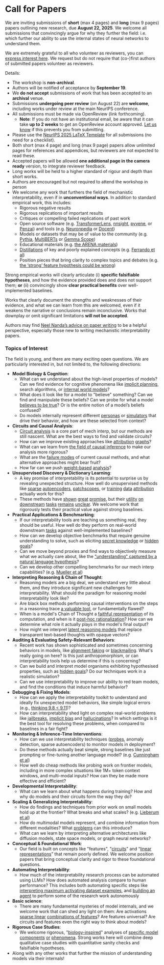 # Call for Papers
We are inviting submissions of **short** (max 4 pages) and **long** (max 9 pages) papers outlining new research, due **August 22, 2025**. We welcome all submissions that convincingly argue for why they further the field: i.e. which further our ability to use the internal states of neural networks to understand them. 

We are extremely grateful to all who volunteer as reviewers, you can [express interest here](https://www.google.com/url?q=https://docs.google.com/forms/d/e/1FAIpQLSdiw1SJllzoTz_nqzDTzTOGb9DV3W_truQyh-WvYj_QGIi7Mg/viewform?usp%3Ddialog&sa=D&source=editors&ust=1753312043954616&usg=AOvVaw14-DRJT7G_bnbxq8FKHCTq). We request but do not require that (co-)first authors of submitted papers volunteer as reviewers. 

Details: 
* The workshop is **non-archival**.
* Authors will be notified of acceptance by **September 19**.
* We **do not accept** submissions of work that has been accepted to an **archival** venue.
* Submissions **undergoing peer review** (on August 22) are **welcome**, including works under review at the main NeurIPS conference.
* All submissions must be made via OpenReview (link forthcoming).
  * **Note**: If you do not have an institutional email, be aware that it can take **up to 2 weeks** to get an OpenReview account approved. [Let us know](mailto:neurips2025@mechinterpworkshop.com) if this prevents you from submitting.
* Please use the [NeurIPS 2025 LaTeX Template](https://www.google.com/url?q=https://media.neurips.cc/Conferences/NeurIPS2025/Styles.zip&sa=D&source=editors&ust=1753312043955920&usg=AOvVaw07-CNM9_HlgxVYnMom28ht) for all submissions (no need for a checklist).
* Both short (max 4 page) and long (max 9 page) papers allow unlimited pages for references and appendices, but reviewers are not expected to read these.
* Accepted papers will be allowed **one additional page in the camera ready** version, to integrate reviewer feedback.
* Long works will be held to a higher standard of rigour and depth than short works.
* Authors are encouraged but not required to attend the workshop in person
* We welcome any work that furthers the field of mechanistic interpretability, even if in **unconventional ways**. In addition to standard empirical work, this includes:
  * Rigorous negative results
  * Rigorous replications of important results
  * Critiques or compelling failed replications of past work
  * Open source software (e.g. [TransformerLens](https://www.google.com/url?q=https://github.com/neelnanda-io/TransformerLens&sa=D&source=editors&ust=1753312043957221&usg=AOvVaw26yd56GcVI3FNAi_OYYrLF), [nnsight](https://www.google.com/url?q=https://github.com/ndif-team/nnsight&sa=D&source=editors&ust=1753312043957306&usg=AOvVaw1dQQdwTRRa74vWznW0wCDo), [pyvene](https://www.google.com/url?q=https://github.com/stanfordnlp/pyvene/tree/main/pyvene/models/mlp&sa=D&source=editors&ust=1753312043957394&usg=AOvVaw2z8PnlQTrSBYAhWo3OpeK9), or [Penzai](https://www.google.com/url?q=https://github.com/google-deepmind/penzai&sa=D&source=editors&ust=1753312043957478&usg=AOvVaw1jY2azuRjhrX_FzDdqR6nA)) and tools (e.g. [Neuronpedia](https://www.google.com/url?q=http://neuronpedia.org&sa=D&source=editors&ust=1753312043957574&usg=AOvVaw3yMDqKHzU-m1ODnikoOLKI) or [Docent](https://www.google.com/url?q=https://transluce.org/introducing-docent&sa=D&source=editors&ust=1753312043957654&usg=AOvVaw2meGGKBufEua9WR48E7DZs))
  * Models or datasets that may be of value to the community (e.g. [Pythia](https://www.google.com/url?q=https://arxiv.org/abs/2304.01373&sa=D&source=editors&ust=1753312043957839&usg=AOvVaw1gDn3P7tCybn1x_bVUt6cf), [MultiBERTs](https://www.google.com/url?q=https://arxiv.org/abs/2106.16163&sa=D&source=editors&ust=1753312043957901&usg=AOvVaw0YB4bY-VaXPYvo7yl9Z5Lj) or [Gemma Scope](https://www.google.com/url?q=https://arxiv.org/abs/2408.05147&sa=D&source=editors&ust=1753312043957961&usg=AOvVaw35yRTz3rRwKPVpbU4QB8m_))
  * Educational materials (e.g. [the ARENA materials](https://www.google.com/url?q=https://arena3-chapter1-transformer-interp.streamlit.app/&sa=D&source=editors&ust=1753312043958098&usg=AOvVaw2k23M9hv1amUjwzxmSVxwz))
  * [Distillations](https://www.google.com/url?q=https://distill.pub/2017/research-debt/&sa=D&source=editors&ust=1753312043958186&usg=AOvVaw3lg0MxLsn8DvxWNn29BLib) of key and poorly explained concepts (e.g. [Ferrando et al](https://www.google.com/url?q=https://arxiv.org/abs/2405.00208&sa=D&source=editors&ust=1753312043958306&usg=AOvVaw1UiVE0PuSag2bRTgl87H4m))
  * Position pieces that bring clarity to complex topics and debates (e.g. [the ‘strong’ feature hypothesis could be wrong](https://www.google.com/url?q=https://www.alignmentforum.org/posts/tojtPCCRpKLSHBdpn/the-strong-feature-hypothesis-could-be-wrong&sa=D&source=editors&ust=1753312043958579&usg=AOvVaw18VK0KxkTKO4KRYKvQ5TZ5))

Strong empirical works will clearly articulate (i) **specific falsifiable hypotheses**, and how the evidence provided does and does not support them; **or** (ii) convincingly show **clear practical benefits** over well-implemented baselines. 

Works that clearly document the strengths and weaknesses of their evidence, and what we can learn from this are welcomed, even if it weakens the narrative or conclusions remain inconclusive. Works that downplay or omit significant limitations **will not be accepted**. 

Authors may find [Neel Nanda’s advice on paper writing](https://www.google.com/url?q=https://www.alignmentforum.org/posts/eJGptPbbFPZGLpjsp/highly-opinionated-advice-on-how-to-write-ml-papers&sa=D&source=editors&ust=1753312043959489&usg=AOvVaw222WQj4W_-KXfm5mR7vP0E) to be a helpful perspective, especially those new to writing mechanistic interpretability papers. 
### Topics of Interest
The field is young, and there are many exciting open questions. We are particularly interested in, but not limited to, the following directions: 
* **Model Biology & Cognition**:
  * What can we understand about the high-level properties of models? Can we find evidence for cognitive phenomena like [implicit planning](https://www.google.com/url?q=https://transformer-circuits.pub/2025/attribution-graphs/biology.html%23dives-poems&sa=D&source=editors&ust=1753312043960116&usg=AOvVaw0LAYUTaDV_PoWnT61c0rlb), search algorithms, or [internal world models](https://www.google.com/url?q=https://arxiv.org/abs/2210.13382&sa=D&source=editors&ust=1753312043960217&usg=AOvVaw3UXLi7p9me3-nWImFIQebt)?
  * What does it look like for a model to "believe" something? Can we find and manipulate these beliefs? Can we probe for what a model [believes to be true](https://www.google.com/url?q=https://arxiv.org/abs/2310.06824&sa=D&source=editors&ust=1753312043960419&usg=AOvVaw3fnwK-22Opr9ocxxpJY1Nl)? Or is the entire notion of a model’s beliefs confused?
  * Do models internally represent different [personas](https://www.google.com/url?q=https://arxiv.org/abs/2406.12094&sa=D&source=editors&ust=1753312043960589&usg=AOvVaw12VsnJoidsRVZt1oRtFWqu) or [simulators](https://www.google.com/url?q=https://www.nature.com/articles/s41586-023-06647-8&sa=D&source=editors&ust=1753312043960659&usg=AOvVaw1fKxPBnhnHASV9pgVrpW08) that drive their behavior, and how are these selected from context?
* **Circuits and Causal Analysis**:
  * [Circuit analysis](https://www.google.com/url?q=https://distill.pub/2020/circuits/zoom-in/&sa=D&source=editors&ust=1753312043960887&usg=AOvVaw0sbDeo8XD5gz_2a0_qAlIO) is a core part of mech interp, but our methods are still nascent. What are the best ways to find and validate circuits?
  * How can we improve existing approaches like [attribution](https://www.google.com/url?q=https://arxiv.org/abs/2406.11944&sa=D&source=editors&ust=1753312043961189&usg=AOvVaw0RwAPownBdygC1qudmx_Ks) [graphs](https://www.google.com/url?q=https://transformer-circuits.pub/2025/attribution-graphs/methods.html&sa=D&source=editors&ust=1753312043961301&usg=AOvVaw1YmOvZRmKeeB2F9YhTrUCg)?
  * What can we learn from [the field of causal inference](https://www.google.com/url?q=https://arxiv.org/abs/2407.04690&sa=D&source=editors&ust=1753312043961457&usg=AOvVaw1mwNbZF1AquT8qVy9DHhs1) to make our analysis more rigorous?
  * What are the [failure modes](https://www.google.com/url?q=https://arxiv.org/abs/2307.15771&sa=D&source=editors&ust=1753312043961594&usg=AOvVaw0RgAixsQZsO7TxPoMxq-O2) of current causal methods, and what alternative approaches might bear fruit?
  * How far can we push [weight-based](https://www.google.com/url?q=https://arxiv.org/abs/2301.05217&sa=D&source=editors&ust=1753312043961794&usg=AOvVaw337aXsE9S-MOmSDDlknvRg) [analysis](https://www.google.com/url?q=https://arxiv.org/abs/2410.08417&sa=D&source=editors&ust=1753312043961876&usg=AOvVaw3YBbi3xIkRniZroo-dKerS)?
* **Unsupervised Discovery & Dictionary Learning**:
  * A key promise of interpretability is its potential to surprise us by revealing unexpected structure. How well do unsupervised methods like [sparse](https://www.google.com/url?q=https://arxiv.org/abs/2103.15949&sa=D&source=editors&ust=1753312043962243&usg=AOvVaw12GzNPSgHorObNYin4C5OR) [autoencoders](https://www.google.com/url?q=https://transformer-circuits.pub/2023/monosemantic-features&sa=D&source=editors&ust=1753312043962314&usg=AOvVaw1aGBodRCi_gUxcNz3QApa3), [patch](https://www.google.com/url?q=https://arxiv.org/abs/2401.06102&sa=D&source=editors&ust=1753312043962369&usg=AOvVaw0IDlH8Kkl6OEV2kfDPqv3O)[scopes](https://www.google.com/url?q=https://arxiv.org/abs/2403.10949v2&sa=D&source=editors&ust=1753312043962411&usg=AOvVaw1H30uuNoDf3MRJluSQ6qW2), or [training](https://www.google.com/url?q=https://proceedings.mlr.press/v70/koh17a?ref%3Dhttps://githubhelp.com&sa=D&source=editors&ust=1753312043962511&usg=AOvVaw0-gUEIjOjzXKF9OAxa0R0Q) [data](https://www.google.com/url?q=https://arxiv.org/abs/2308.03296&sa=D&source=editors&ust=1753312043962568&usg=AOvVaw2BuFBQGBgsfm_dNQOmFw_0) [attribution](https://www.google.com/url?q=https://arxiv.org/abs/2205.11482&sa=D&source=editors&ust=1753312043962643&usg=AOvVaw2sR8F5R68CnkprwFT1dBTZ) actually work for this?
  * These methods have [shown](https://www.google.com/url?q=https://transformer-circuits.pub/2024/scaling-monosemanticity/index.html&sa=D&source=editors&ust=1753312043962773&usg=AOvVaw22OQLnoyixNBXbU3Ffpad-) [great](https://www.google.com/url?q=https://transformer-circuits.pub/2025/attribution-graphs/biology.html&sa=D&source=editors&ust=1753312043962842&usg=AOvVaw3hgqSnf7niqzzib_iI3w6e) [promise](https://www.google.com/url?q=https://arxiv.org/abs/2503.10965&sa=D&source=editors&ust=1753312043962894&usg=AOvVaw2pOH214NkC245MSBfn7-qG), but their [utility](https://www.google.com/url?q=https://arxiv.org/abs/2502.16681&sa=D&source=editors&ust=1753312043962956&usg=AOvVaw16k-RFGAWJYSo12XD8OoNW) [on](https://www.google.com/url?q=https://www.tilderesearch.com/blog/sieve&sa=D&source=editors&ust=1753312043963009&usg=AOvVaw3IgrMpAtk_OhnR-IO9WZDW) [downstream](https://www.google.com/url?q=https://arxiv.org/abs/2501.17148&sa=D&source=editors&ust=1753312043963069&usg=AOvVaw3WwNYT7KKbJpteAWAwTFAy) [tasks](https://www.google.com/url?q=https://transformer-circuits.pub/2024/features-as-classifiers/index.html&sa=D&source=editors&ust=1753312043963202&usg=AOvVaw22a_Yvi0trCO6h569Znjli) [remains](https://www.google.com/url?q=https://arxiv.org/abs/2502.04382&sa=D&source=editors&ust=1753312043963290&usg=AOvVaw2BB8cT8CaGitZGJkOOOk8F) [unclear](https://www.google.com/url?q=https://www.alignmentforum.org/posts/4uXCAJNuPKtKBsi28/negative-results-for-saes-on-downstream-tasks&sa=D&source=editors&ust=1753312043963383&usg=AOvVaw0LXniRSopwKmT1X9PcOg08). We welcome work that rigorously tests their practical value against strong baselines.
* **Practical Applications & Benchmarking**:
  * If our interpretability tools are teaching us something real, they should be useful. How well do they perform on real-world downstream [tasks](https://www.google.com/url?q=https://www.lesswrong.com/posts/wGRnzCFcowRCrpX4Y/downstream-applications-as-validation-of-interpretability&sa=D&source=editors&ust=1753312043963854&usg=AOvVaw01wysuRgvWcLWIJ6tkefnU) against well-implemented baselines?
  * How can we develop objective benchmarks that require genuine understanding to solve, such as eliciting [secret knowledge](https://www.google.com/url?q=https://arxiv.org/abs/2505.14352&sa=D&source=editors&ust=1753312043964056&usg=AOvVaw26d3-a-l3vU4YrWdKuvK3g) or [hidden goals](https://www.google.com/url?q=https://arxiv.org/abs/2503.10965&sa=D&source=editors&ust=1753312043964116&usg=AOvVaw0rC24-H_tiBAUi_lIQI-MM)?
  * Can we move beyond proxies and find ways to objectively measure what we actually care about, like the ["understanding" captured by a natural language hypothesis](https://www.google.com/url?q=https://arxiv.org/abs/2502.04382&sa=D&source=editors&ust=1753312043964324&usg=AOvVaw3xhqorWrd2CrYzV6hxNsbx)?
  * Can we develop other compelling benchmarks for our mech interp capabilities? (e.g. [Mueller et al](https://www.google.com/url?q=https://arxiv.org/abs/2504.13151&sa=D&source=editors&ust=1753312043964475&usg=AOvVaw1rE4pOSoKceGWT9M02_3zk))
* **Interpreting Reasoning & Chain of Thought**:
  * Reasoning models are a big deal, we understand very little about them, and they introduce significant new challenges for interpretability. What should the paradigm for reasoning model interpretability look like?
  * Are black box methods performing causal interventions on the steps in a reasoning trace [a valuable tool](https://www.google.com/url?q=https://arxiv.org/abs/2506.19143&sa=D&source=editors&ust=1753312043964912&usg=AOvVaw0leUZG94X3p9IjCjGpbQkI), or fundamentally flawed?
  * When is a model's Chain of Thought a [faithful representation](https://www.google.com/url?q=https://arxiv.org/abs/2305.04388&sa=D&source=editors&ust=1753312043965089&usg=AOvVaw0JeHEPWxuid6RyxppYot1W) of its computation, and when is it [post-hoc rationalization](https://www.google.com/url?q=https://arxiv.org/abs/2503.08679&sa=D&source=editors&ust=1753312043965180&usg=AOvVaw0jIWOre3ArjNr3wOu7MlOR)? How can we determine what role it actually plays in the model's final output?
  * How might we interpret [latent reasoning models](https://www.google.com/url?q=https://arxiv.org/abs/2412.06769&sa=D&source=editors&ust=1753312043965353&usg=AOvVaw2iRDApubhwPxRT2UMa0krm) that replace transparent text-based thoughts with opaque vectors?
* **Auditing & Evaluating Safety-Relevant Behaviors**:
  * Recent work has shown sophisticated and sometimes concerning behaviors in models, like [alignment faking](https://www.google.com/url?q=https://arxiv.org/abs/2412.14093&sa=D&source=editors&ust=1753312043965649&usg=AOvVaw2v8NAHRKgTjJ12O2fj0A6C) or [blackmailing](https://www.google.com/url?q=https://www.anthropic.com/research/agentic-misalignment&sa=D&source=editors&ust=1753312043965717&usg=AOvVaw0eARN9RjpvdunW-UvcErkX). What's really going on here? Is this just anthropomorphism, or can interpretability tools help us determine if this is concerning?
  * Can we build and interpret model organisms exhibiting hypothesised properties, such as [hidden goals](https://www.google.com/url?q=https://arxiv.org/abs/2503.10965&sa=D&source=editors&ust=1753312043965960&usg=AOvVaw2So6bqrHGRsum52cvOAAUb)? Do our techniques work in a realistic simulation?
  * Can we use interpretability to improve our ability to red team models, and find the conditions that induce harmful behavior?
* **Debugging & Fixing Models**:
  * How can we apply the interpretability toolkit to understand and ideally fix unexpected model behaviors, like simple logical errors (e.g., [thinking 9.8 < 9.11](https://www.google.com/url?q=https://transluce.org/observability-interface&sa=D&source=editors&ust=1753312043966481&usg=AOvVaw0nE7xysdbScCHpE7Iqrz16))?
  * How can interpretability shed light on complex real-world problems like [jailbreaks](https://www.google.com/url?q=https://transformer-circuits.pub/2025/attribution-graphs/biology.html%23dives-jailbreak&sa=D&source=editors&ust=1753312043966716&usg=AOvVaw2-bkUP4NreApPjKX3RLevj), [implicit bias](https://www.google.com/url?q=https://arxiv.org/abs/2506.10922&sa=D&source=editors&ust=1753312043966802&usg=AOvVaw08688xExDXbiZIGItaxnfG) and [hallucinations](https://www.google.com/url?q=https://arxiv.org/abs/2411.14257&sa=D&source=editors&ust=1753312043966898&usg=AOvVaw0duYauLdcMghx63uHkU_eH)? In which settings is it the best tool for resolving these problems, when compared to baselines in a fair fight?
* **Monitoring & Inference-Time Interventions**:
  * How can we use interpretability techniques ([probes](https://www.google.com/url?q=https://arxiv.org/abs/2102.12452&sa=D&source=editors&ust=1753312043967238&usg=AOvVaw1tvDq75OMvref_y1k5bhfc), anomaly detection, sparse autoencoders) to monitor models in deployment?
  * Do these methods actually beat simple, strong baselines like just prompting or fine-tuning another language model? (e.g. [Cunningham et al](https://www.google.com/url?q=https://alignment.anthropic.com/2025/cheap-monitors/&sa=D&source=editors&ust=1753312043967524&usg=AOvVaw2D7i4J-ZmwKOHZpPHAFTll))
  * How well do cheap methods like probing work on frontier models, including in more complex situations like 1M+ token context windows, and multi-modal inputs? How can they be made more effective and efficient?
* **Developmental Interpretability**:
  * What can we learn about what happens during training? How and why do models and their circuits form the way they do?
* **Scaling & Generalizing Interpretability**:
  * How do findings and techniques from prior work on small models hold up at the frontier? What breaks and what scales? (e.g. [Lieberum et al](https://www.google.com/url?q=https://arxiv.org/abs/2307.09458&sa=D&source=editors&ust=1753312043968291&usg=AOvVaw2zwY9f5iCxkbwRO-PSnD3_))
  * How do multimodal models represent, and combine information from different modalities? What [problems](https://www.google.com/url?q=https://openreview.net/pdf?id%3DVUhRdZp8ke&sa=D&source=editors&ust=1753312043968474&usg=AOvVaw25lulsRt_XL5Hob0-dPQ3n) can this introduce?
  * What can we learn by interpreting alternative architectures like diffusion models, state space models, or graph neural networks?
* **Conceptual & Foundational Work**:
  * Our field is built on concepts like "features", "[circuits](https://www.google.com/url?q=https://distill.pub/2020/circuits/zoom-in/&sa=D&source=editors&ust=1753312043969020&usg=AOvVaw1rgJsMlZC2_wLOHHaBm9eJ)" and “[linear representations](https://www.google.com/url?q=https://transformer-circuits.pub/2024/july-update/index.html%23linear-representations&sa=D&source=editors&ust=1753312043969123&usg=AOvVaw10sfsNDw6pnVpgMcp2aGaA)” that remain poorly defined. We welcome position papers that bring conceptual clarity and rigor to these foundational questions.
* **Automating Interpretability**:
  * How much of the interpretability research process can be automated using LLMs? How does automated analysis compare to human performance? This includes both automating specific steps like [interpreting maximum activating dataset examples](https://www.google.com/url?q=https://openaipublic.blob.core.windows.net/neuron-explainer/paper/index.html&sa=D&source=editors&ust=1753312043969690&usg=AOvVaw1vsEcB8HWSh907DDC_729p), and [building an agent](https://www.google.com/url?q=https://arxiv.org/abs/2404.14394&sa=D&source=editors&ust=1753312043969773&usg=AOvVaw3ORq9ADZLUM8oFyH1gNMLP) to perform some of the research work autonomously
* **Basic science**:
  * There are many fundamental mysteries of model internals, and we welcome work that can shed any light on them: Are activations [sparse linear](https://www.google.com/url?q=https://arxiv.org/abs/1601.03764&sa=D&source=editors&ust=1753312043970199&usg=AOvVaw1JaOsezlAp4W0_KGzJcJqS) [combinations of features](https://www.google.com/url?q=https://transformer-circuits.pub/2022/toy_model/index.html&sa=D&source=editors&ust=1753312043970303&usg=AOvVaw2LeoPVM8iHk4tHQlobY2Ng)? Are features universal? Are circuits and features even the right way to think about models?
* **Rigorous Case Studies**:
  * We welcome rigorous, "[biology-inspired](https://www.google.com/url?q=https://distill.pub/2020/circuits/curve-circuits/&sa=D&source=editors&ust=1753312043970625&usg=AOvVaw18V2LWglXir58HoSmyk1ra)" analyses of [specific model](https://www.google.com/url?q=https://arxiv.org/abs/2310.04625&sa=D&source=editors&ust=1753312043970711&usg=AOvVaw3n9Lw_ov3DM-C8wKbQPZIQ) [components](https://www.google.com/url?q=https://transformer-circuits.pub/2024/scaling-monosemanticity/index.html&sa=D&source=editors&ust=1753312043970789&usg=AOvVaw2g49beN1lq-pwgQxK4fOjI) [or](https://www.google.com/url?q=https://arxiv.org/abs/2305.01610&sa=D&source=editors&ust=1753312043970883&usg=AOvVaw3ZvOqwIeNbqPX1YxDzMaHn) [phenomena](https://www.google.com/url?q=https://arxiv.org/abs/2306.09346&sa=D&source=editors&ust=1753312043970938&usg=AOvVaw0CLWoF3gpGhqSkajBstG5O). Strong works here will combine deep qualitative case studies with quantitative sanity checks and falsifiable hypotheses.
* Along with any other works that further the mission of understanding models via their internals!